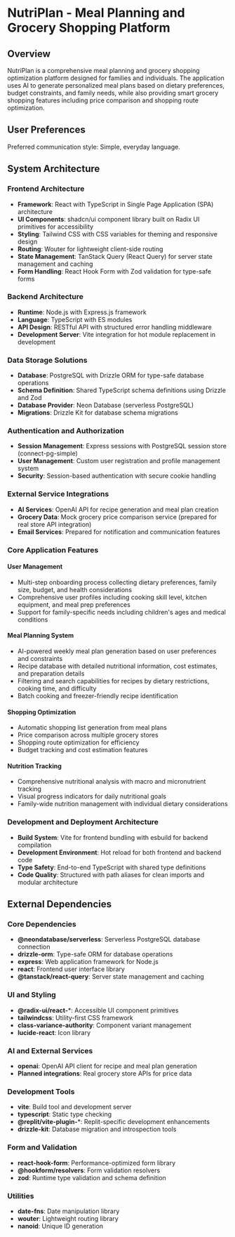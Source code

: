 # NutriPlan - Meal Planning and Grocery Shopping Platform

## Overview

NutriPlan is a comprehensive meal planning and grocery shopping optimization platform designed for families and individuals. The application uses AI to generate personalized meal plans based on dietary preferences, budget constraints, and family needs, while also providing smart grocery shopping features including price comparison and shopping route optimization.

## User Preferences

Preferred communication style: Simple, everyday language.

## System Architecture

### Frontend Architecture
- **Framework**: React with TypeScript in Single Page Application (SPA) architecture
- **UI Components**: shadcn/ui component library built on Radix UI primitives for accessibility
- **Styling**: Tailwind CSS with CSS variables for theming and responsive design
- **Routing**: Wouter for lightweight client-side routing
- **State Management**: TanStack Query (React Query) for server state management and caching
- **Form Handling**: React Hook Form with Zod validation for type-safe forms

### Backend Architecture
- **Runtime**: Node.js with Express.js framework
- **Language**: TypeScript with ES modules
- **API Design**: RESTful API with structured error handling middleware
- **Development Server**: Vite integration for hot module replacement in development

### Data Storage Solutions
- **Database**: PostgreSQL with Drizzle ORM for type-safe database operations
- **Schema Definition**: Shared TypeScript schema definitions using Drizzle and Zod
- **Database Provider**: Neon Database (serverless PostgreSQL)
- **Migrations**: Drizzle Kit for database schema migrations

### Authentication and Authorization
- **Session Management**: Express sessions with PostgreSQL session store (connect-pg-simple)
- **User Management**: Custom user registration and profile management system
- **Security**: Session-based authentication with secure cookie handling

### External Service Integrations
- **AI Services**: OpenAI API for recipe generation and meal plan creation
- **Grocery Data**: Mock grocery price comparison service (prepared for real store API integration)
- **Email Services**: Prepared for notification and communication features

### Core Application Features

#### User Management
- Multi-step onboarding process collecting dietary preferences, family size, budget, and health considerations
- Comprehensive user profiles including cooking skill level, kitchen equipment, and meal prep preferences
- Support for family-specific needs including children's ages and medical conditions

#### Meal Planning System
- AI-powered weekly meal plan generation based on user preferences and constraints
- Recipe database with detailed nutritional information, cost estimates, and preparation details
- Filtering and search capabilities for recipes by dietary restrictions, cooking time, and difficulty
- Batch cooking and freezer-friendly recipe identification

#### Shopping Optimization
- Automatic shopping list generation from meal plans
- Price comparison across multiple grocery stores
- Shopping route optimization for efficiency
- Budget tracking and cost estimation features

#### Nutrition Tracking
- Comprehensive nutritional analysis with macro and micronutrient tracking
- Visual progress indicators for daily nutritional goals
- Family-wide nutrition management with individual dietary considerations

### Development and Deployment Architecture
- **Build System**: Vite for frontend bundling with esbuild for backend compilation
- **Development Environment**: Hot reload for both frontend and backend code
- **Type Safety**: End-to-end TypeScript with shared type definitions
- **Code Quality**: Structured with path aliases for clean imports and modular architecture

## External Dependencies

### Core Dependencies
- **@neondatabase/serverless**: Serverless PostgreSQL database connection
- **drizzle-orm**: Type-safe ORM for database operations
- **express**: Web application framework for Node.js
- **react**: Frontend user interface library
- **@tanstack/react-query**: Server state management and caching

### UI and Styling
- **@radix-ui/react-***: Accessible UI component primitives
- **tailwindcss**: Utility-first CSS framework
- **class-variance-authority**: Component variant management
- **lucide-react**: Icon library

### AI and External Services
- **openai**: OpenAI API client for recipe and meal plan generation
- **Planned integrations**: Real grocery store APIs for price data

### Development Tools
- **vite**: Build tool and development server
- **typescript**: Static type checking
- **@replit/vite-plugin-***: Replit-specific development enhancements
- **drizzle-kit**: Database migration and introspection tools

### Form and Validation
- **react-hook-form**: Performance-optimized form library
- **@hookform/resolvers**: Form validation resolvers
- **zod**: Runtime type validation and schema definition

### Utilities
- **date-fns**: Date manipulation library
- **wouter**: Lightweight routing library
- **nanoid**: Unique ID generation